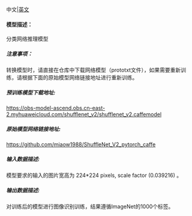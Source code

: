 中文|[英文](README_en.md)
#### 模型描述：
分类网络推理模型

##### 注意事项：
转换模型时，请直接在仓库中下载网络模型（prototxt文件），如果需要重新训练，请根据下面的原始模型网络链接地址进行重新训练。

##### 预训练模型下载地址:
https://obs-model-ascend.obs.cn-east-2.myhuaweicloud.com/shufflenet_v2/shufflenet_v2.caffemodel

##### 原始模型网络链接地址:
https://github.com/miaow1988/ShuffleNet_V2_pytorch_caffe

##### 输入数据描述:
模型要求的输入的图片宽高为 224\*224 pixels, scale factor (0.039216) 。

##### 输出数据描述:
对训练后的模型进行图像识别训练，结果遵循ImageNet的1000个标签。
